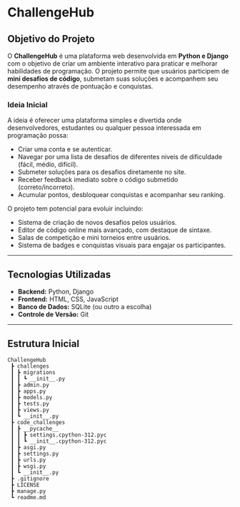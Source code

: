# ChallengeHub

## Objetivo do Projeto

O **ChallengeHub** é uma plataforma web desenvolvida em **Python e Django** com o objetivo de criar um ambiente interativo para praticar e melhorar habilidades de programação. O projeto permite que usuários participem de **mini desafios de código**, submetam suas soluções e acompanhem seu desempenho através de pontuação e conquistas.

### Ideia Inicial

A ideia é oferecer uma plataforma simples e divertida onde desenvolvedores, estudantes ou qualquer pessoa interessada em programação possa:  

- Criar uma conta e se autenticar.  
- Navegar por uma lista de desafios de diferentes níveis de dificuldade (fácil, médio, difícil).  
- Submeter soluções para os desafios diretamente no site.  
- Receber feedback imediato sobre o código submetido (correto/incorreto).  
- Acumular pontos, desbloquear conquistas e acompanhar seu ranking.  

O projeto tem potencial para evoluir incluindo:  
- Sistema de criação de novos desafios pelos usuários.  
- Editor de código online mais avançado, com destaque de sintaxe.  
- Salas de competição e mini torneios entre usuários.  
- Sistema de badges e conquistas visuais para engajar os participantes.  

---

## Tecnologias Utilizadas

- **Backend:** Python, Django  
- **Frontend:** HTML, CSS, JavaScript  
- **Banco de Dados:** SQLite (ou outro a escolha)  
- **Controle de Versão:** Git  

---

## Estrutura Inicial

```
ChallengeHub
 ┣ challenges
 ┃ ┣ migrations
 ┃ ┃ ┗ __init__.py
 ┃ ┣ admin.py
 ┃ ┣ apps.py
 ┃ ┣ models.py
 ┃ ┣ tests.py
 ┃ ┣ views.py
 ┃ ┗ __init__.py
 ┣ code_challenges
 ┃ ┣ __pycache__
 ┃ ┃ ┣ settings.cpython-312.pyc
 ┃ ┃ ┗ __init__.cpython-312.pyc
 ┃ ┣ asgi.py
 ┃ ┣ settings.py
 ┃ ┣ urls.py
 ┃ ┣ wsgi.py
 ┃ ┗ __init__.py
 ┣ .gitignore
 ┣ LICENSE
 ┣ manage.py
 ┗ readme.md

```